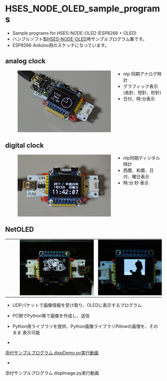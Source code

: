 # HSES_NODE_OLED_sample_programs

* Sample programs for HSES-NODE-OLED (ESP8266 + OLED)
* ハンブルソフト製<a href="http://www.humblesoft.com/products/HSES-NODE/">HSES-NODE-OLED</a>用サンプルプログラム集です。
* ESP8266 Arduino用のスケッチになっています。

## analog clock

<a href="https://github.com/h-nari/HSES_NODE_OLED_Sample_programs/blob/master/img/170123b2.jpg?raw=true"><img src="https://github.com/h-nari/HSES_NODE_OLED_Sample_programs/blob/master/img/170123b2.jpg?raw=true" align="left" hspace="40" width="300"/></a>

* ntp 同期アナログ時計
* グラフィック表示(長針、短針、秒針)
* 日付、時:分表示
<br clear="left" />



## digital clock

<a href="https://github.com/h-nari/HSES_NODE_OLED_Sample_programs/blob/master/img/170123b0.jpg?raw=true"><img src="https://github.com/h-nari/HSES_NODE_OLED_Sample_programs/blob/master/img/170123b0.jpg?raw=true" align="left" hspace="40" width="300" /></a>
* ntp同期ディジタル時計
* 西暦、和暦、日付、曜日表示
* 時:分:秒 表示
<br clear="left"/>

## NetOLED

<table><tr><td>
<a href="https://github.com/h-nari/HSES_NODE_OLED_Sample_programs/blob/master/img/170301a3.jpg?raw=true"><img src="https://github.com/h-nari/HSES_NODE_OLED_Sample_programs/blob/master/img/170301a3.jpg?raw=true" hspace="40" width="300" /></a>
</td><td>
 <a href="https://github.com/h-nari/HSES_NODE_OLED_Sample_programs/blob/master/img/170301a5.jpg?raw=true"><img src="https://github.com/h-nari/HSES_NODE_OLED_Sample_programs/blob/master/img/170301a5.jpg?raw=true" hspace="40" width="300" /></a>
</td></tr></table>

* UDPパケットで画像情報を受け取り、OLEDに表示するプログラム
* PC側でPython等で画像を作成し、送信
 * Python用ライブラリを提供、Python画像ライブラリPillowの画僧を、そのまま
 表示可能

 * <a href="https://www.youtube.com/DZ9h0Leanrk">
 添付サンプルプログラム dispDemo.py実行動画</a>
 * <a hef="https://www.youtube.com/embed/rIRIXXnOoCE">
添付サンプルプログラム dispImage.py実行動画</a>
